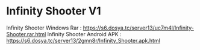 # Infinity Shooter V1

Infinity Shooter Windows Rar : https://s6.dosya.tc/server13/uc7m4l/Infinity-Shooter.rar.html
Infinity Shooter Android APK : https://s6.dosya.tc/server13/2gmn8r/Infinity_Shooter.apk.html

